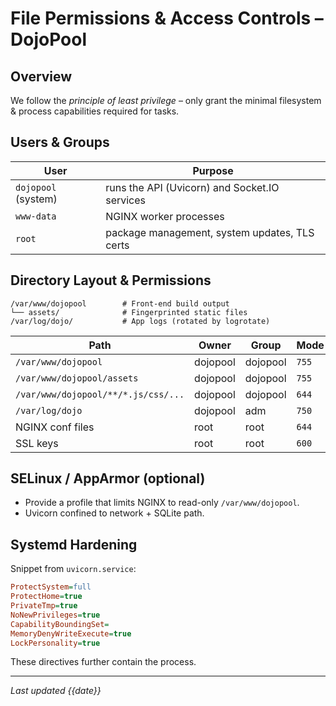 # File Permissions & Access Controls – DojoPool

## Overview

We follow the _principle of least privilege_ – only grant the minimal filesystem & process capabilities required for tasks.

## Users & Groups

| User                | Purpose                                       |
| ------------------- | --------------------------------------------- |
| `dojopool` (system) | runs the API (Uvicorn) and Socket.IO services |
| `www-data`          | NGINX worker processes                        |
| `root`              | package management, system updates, TLS certs |

## Directory Layout & Permissions

```text
/var/www/dojopool        # Front-end build output
└── assets/              # Fingerprinted static files
/var/log/dojo/           # App logs (rotated by logrotate)
```

| Path                                | Owner    | Group    | Mode  |
| ----------------------------------- | -------- | -------- | ----- |
| `/var/www/dojopool`                 | dojopool | dojopool | `755` |
| `/var/www/dojopool/assets`          | dojopool | dojopool | `755` |
| `/var/www/dojopool/**/*.js/css/...` | dojopool | dojopool | `644` |
| `/var/log/dojo`                     | dojopool | adm      | `750` |
| NGINX conf files                    | root     | root     | `644` |
| SSL keys                            | root     | root     | `600` |

## SELinux / AppArmor (optional)

- Provide a profile that limits NGINX to read-only `/var/www/dojopool`.
- Uvicorn confined to network + SQLite path.

## Systemd Hardening

Snippet from `uvicorn.service`:

```ini
ProtectSystem=full
ProtectHome=true
PrivateTmp=true
NoNewPrivileges=true
CapabilityBoundingSet=
MemoryDenyWriteExecute=true
LockPersonality=true
```

These directives further contain the process.

---

_Last updated {{date}}_
